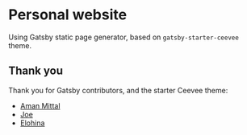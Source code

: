 # Personal website

Using Gatsby static page generator, based on `gatsby-starter-ceevee` theme.

## Thank you

Thank you for Gatsby contributors, and the starter Ceevee theme:

* [Aman Mittal](www.amanhimself.me)
* [Joe](https://github.com/jastuccio)
* [Elohina](www.elohinaguevara.com)
